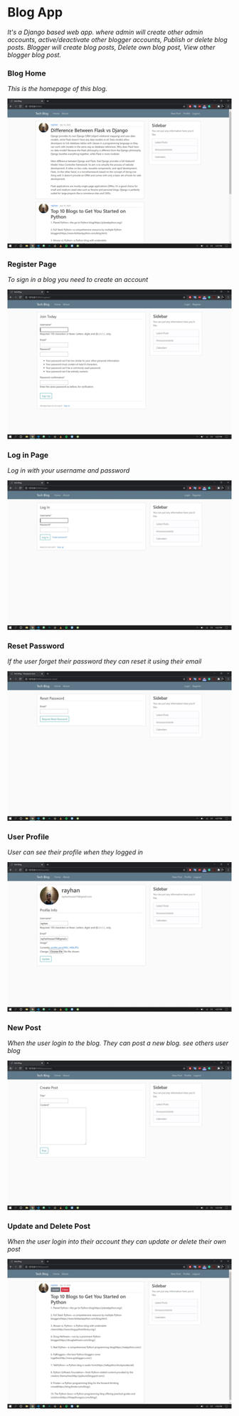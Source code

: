 # Blog App

*It's a Django based web app. where admin will create other admin accounts, active/deactivate other blogger accounts, Publish or delete blog posts. Blogger will create blog posts, Delete own blog post, View other blogger blog post.*

### Blog Home
*This is the homepage of this blog.*

![home](https://raw.githubusercontent.com/rayhanhossen/blog-app-with-django/master/Screenshot/Home.JPG)

### Register Page
*To sign in a blog you need to create an account*

![register](https://raw.githubusercontent.com/rayhanhossen/blog-app-with-django/master/Screenshot/register.JPG)

### Log in Page
*Log in with your username and password*

![log-in](https://raw.githubusercontent.com/rayhanhossen/blog-app-with-django/master/Screenshot/log-in.JPG)

### Reset Password
*If the user forget their password they can reset it using their email*

![reset_password](https://raw.githubusercontent.com/rayhanhossen/blog-app-with-django/master/Screenshot/reset_password.JPG)

### User Profile
*User can see their profile when they logged in*

![profile](https://raw.githubusercontent.com/rayhanhossen/blog-app-with-django/master/Screenshot/profile.JPG)

### New Post
*When the user login to the blog. They can post a new blog. see others user blog*

![new-post](https://raw.githubusercontent.com/rayhanhossen/blog-app-with-django/master/Screenshot/new-post.JPG)


### Update and Delete Post
*When the user login into their account they can update or delete their own post*

![update_and_delete_post](https://raw.githubusercontent.com/rayhanhossen/blog-app-with-django/master/Screenshot/update_and_delete_post.JPG)

